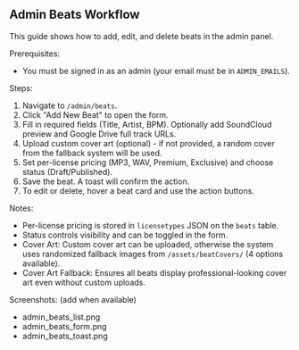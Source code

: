 ## Admin Beats Workflow

This guide shows how to add, edit, and delete beats in the admin panel.

Prerequisites:
- You must be signed in as an admin (your email must be in `ADMIN_EMAILS`).

Steps:
1. Navigate to `/admin/beats`.
2. Click "Add New Beat" to open the form.
3. Fill in required fields (Title, Artist, BPM). Optionally add SoundCloud preview and Google Drive full track URLs.
4. Upload custom cover art (optional) - if not provided, a random cover from the fallback system will be used.
5. Set per-license pricing (MP3, WAV, Premium, Exclusive) and choose status (Draft/Published).
6. Save the beat. A toast will confirm the action.
7. To edit or delete, hover a beat card and use the action buttons.

Notes:
- Per-license pricing is stored in `licensetypes` JSON on the `beats` table.
- Status controls visibility and can be toggled in the form.
- Cover Art: Custom cover art can be uploaded, otherwise the system uses randomized fallback images from `/assets/beatCovers/` (4 options available).
- Cover Art Fallback: Ensures all beats display professional-looking cover art even without custom uploads.

Screenshots: (add when available)
- admin_beats_list.png
- admin_beats_form.png
- admin_beats_toast.png


